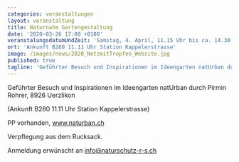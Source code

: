 ```yaml
---
categories: veranstaltungen
layout: veranstaltung
title: Naturnahe Gartengestaltung
date: '2020-03-26 17:00 +0100'
veranstalungsdatumUndZeit: 'Samstag, 4. April, 11.15 Uhr bis ca. 14.30 Uhr'
ort: 'Ankunft B280 11.11 Uhr Station Kappelerstrasse'
image: /images/news/2020_NetzmitTropfen_Website.jpg
published: true
tagline: 'Geführter Besuch und Inspirationen im Ideengarten natUrban durch Pirmin Rohrer.'
---
```


Geführter Besuch und Inspirationen im Ideengarten natUrban durch Pirmin Rohrer, 8926 Uerzlikon

(Ankunft B280 11.11 Uhr Station Kappelerstrasse)

PP vorhanden, www.naturban.ch

Verpflegung aus dem Rucksack.

Anmeldung erwünscht an [info@naturschutz-r-s.ch](info@naturschutz-r-s.ch)
